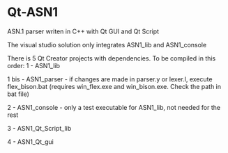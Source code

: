 # Qt-ASN1
ASN.1 parser writen in C++ with Qt GUI and Qt Script

The visual studio solution only integrates ASN1_lib and ASN1_console

There is 5 Qt Creator projects with dependencies. To be compiled in this order:
  1     - ASN1_lib
  
  1 bis - ASN1_parser - if changes are made in parser.y or lexer.l, execute flex_bison.bat 
          (requires win_flex.exe and win_bison.exe. Check the path in bat file)
          
  2 - ASN1_console - only a test executable for ASN1_lib, not needed for the rest
  
  3 - ASN1_Qt_Script_lib
  
  4 - ASN1_Qt_gui

  
